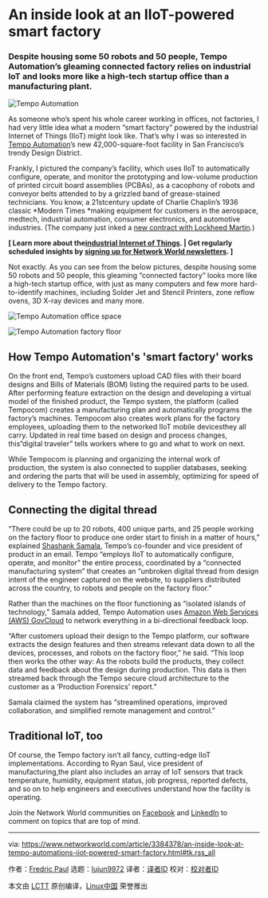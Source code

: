 [#]: collector: (lujun9972)
[#]: translator: ( )
[#]: reviewer: ( )
[#]: publisher: ( )
[#]: url: ( )
[#]: subject: (An inside look at an IIoT-powered smart factory)
[#]: via: (https://www.networkworld.com/article/3384378/an-inside-look-at-tempo-automations-iiot-powered-smart-factory.html#tk.rss_all)
[#]: author: (Fredric Paul https://www.networkworld.com/author/Fredric-Paul/)

An inside look at an IIoT-powered smart factory
======

### Despite housing some 50 robots and 50 people, Tempo Automation’s gleaming connected factory relies on industrial IoT and looks more like a high-tech startup office than a manufacturing plant.

![Tempo Automation][1]

As someone who’s spent his whole career working in offices, not factories, I had very little idea what a modern “smart factory” powered by the industrial Internet of Things (IIoT) might look like. That’s why I was so interested in [Tempo Automation][2]’s new 42,000-square-foot facility in San Francisco’s trendy Design District.

Frankly, I pictured the company’s facility, which uses IIoT to automatically configure, operate, and monitor the prototyping and low-volume production of printed circuit board assemblies (PCBAs), as a cacophony of robots and conveyor belts attended to by a grizzled band of grease-stained technicians. You know, a 21stcentury update of Charlie Chaplin’s 1936 classic *Modern Times *making equipment for customers in the aerospace, medtech, industrial automation, consumer electronics, and automotive industries. (The company just inked a [new contract with Lockheed Martin][3].)

**[ Learn more about the[industrial Internet of Things][4]. | Get regularly scheduled insights by [signing up for Network World newsletters][5]. ]**

Not exactly. As you can see from the below pictures, despite housing some 50 robots and 50 people, this gleaming “connected factory” looks more like a high-tech startup office, with just as many computers and few more hard-to-identify machines, including Solder Jet and Stencil Printers, zone reflow ovens, 3D X-ray devices and many more.

![Tempo Automation office space][6]

![Tempo Automation factory floor][7]

## How Tempo Automation's 'smart factory' works

On the front end, Tempo’s customers upload CAD files with their board designs and Bills of Materials (BOM) listing the required parts to be used. After performing feature extraction on the design and developing a virtual model of the finished product, the Tempo system, the platform (called Tempocom) creates a manufacturing plan and automatically programs the factory’s machines. Tempocom also creates work plans for the factory employees, uploading them to the networked IIoT mobile devicesthey all carry. Updated in real time based on design and process changes, this“digital traveler” tells workers where to go and what to work on next.

While Tempocom is planning and organizing the internal work of production, the system is also connected to supplier databases, seeking and ordering the parts that will be used in assembly, optimizing for speed of delivery to the Tempo factory.

## Connecting the digital thread

“There could be up to 20 robots, 400 unique parts, and 25 people working on the factory floor to produce one order start to finish in a matter of hours,” explained [Shashank Samala][8], Tempo’s co-founder and vice president of product in an email. Tempo “employs IIoT to automatically configure, operate, and monitor” the entire process, coordinated by a “connected manufacturing system” that creates an “unbroken digital thread from design intent of the engineer captured on the website, to suppliers distributed across the country, to robots and people on the factory floor.”

Rather than the machines on the floor functioning as “isolated islands of technology,” Samala added, Tempo Automation uses [Amazon Web Services (AWS) GovCloud][9] to network everything in a bi-directional feedback loop.

“After customers upload their design to the Tempo platform, our software extracts the design features and then streams relevant data down to all the devices, processes, and robots on the factory floor,” he said. “This loop then works the other way: As the robots build the products, they collect data and feedback about the design during production. This data is then streamed back through the Tempo secure cloud architecture to the customer as a ‘Production Forensics’ report.”

Samala claimed the system has “streamlined operations, improved collaboration, and simplified remote management and control.”

## Traditional IoT, too

Of course, the Tempo factory isn’t all fancy, cutting-edge IIoT implementations. According to Ryan Saul, vice president of manufacturing,the plant also includes an array of IoT sensors that track temperature, humidity, equipment status, job progress, reported defects, and so on to help engineers and executives understand how the facility is operating.

Join the Network World communities on [Facebook][10] and [LinkedIn][11] to comment on topics that are top of mind.

--------------------------------------------------------------------------------

via: https://www.networkworld.com/article/3384378/an-inside-look-at-tempo-automations-iiot-powered-smart-factory.html#tk.rss_all

作者：[Fredric Paul][a]
选题：[lujun9972][b]
译者：[译者ID](https://github.com/译者ID)
校对：[校对者ID](https://github.com/校对者ID)

本文由 [LCTT](https://github.com/LCTT/TranslateProject) 原创编译，[Linux中国](https://linux.cn/) 荣誉推出

[a]: https://www.networkworld.com/author/Fredric-Paul/
[b]: https://github.com/lujun9972
[1]: https://images.idgesg.net/images/article/2019/03/tempo-automation-iiot-factory-floor-100791923-large.jpg
[2]: http://www.tempoautomation.com/
[3]: https://www.businesswire.com/news/home/20190325005097/en/Tempo-Automation-Announces-Contract-Lockheed-Martin
[4]: https://www.networkworld.com/article/3243928/internet-of-things/what-is-the-industrial-iot-and-why-the-stakes-are-so-high.html#nww-fsb
[5]: https://www.networkworld.com/newsletters/signup.html#nww-fsb
[6]: https://images.idgesg.net/images/article/2019/03/tempo-automation-iiot-factory-2-100791921-large.jpg
[7]: https://images.idgesg.net/images/article/2019/03/tempo-automation-iiot-factory-100791922-large.jpg
[8]: https://www.linkedin.com/in/shashanksamala/
[9]: https://aws.amazon.com/govcloud-us/
[10]: https://www.facebook.com/NetworkWorld/
[11]: https://www.linkedin.com/company/network-world
